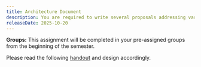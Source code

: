 ```yaml
---
title: Architecture Document
description: You are required to write several proposals addressing various technical problems. Each proposal must include supporting diagrams you deem necessary.
releaseDate: 2025-10-20
---
```

**Groups:** This assignment will be completed in your pre-assigned groups from the beginning of the semester.

Please read the following [handout](https://drive.google.com/file/d/14qiIZ7lAKRtnvzEMfwZ-SIQbFkK_108K/view?usp=sharing) and design accordingly.